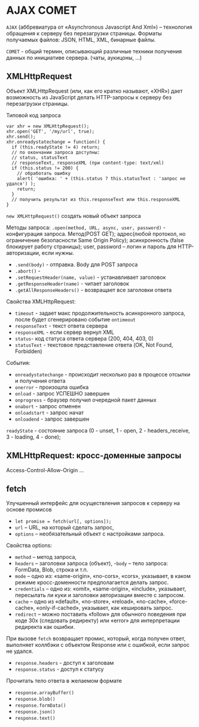 # AJAX COMET #

`AJAX` (аббревиатура от «Asynchronous Javascript And Xml») – технология обращения к серверу без перезагрузки страницы.
Форматы получаемых файлов: JSON, HTML, XML, бинарные файлы.

`COMET` -  общий термин, описывающий различные техники получения данных по инициативе сервера. (чаты, аукицоны, ...)

## XMLHttpRequest ##
Объект XMLHttpRequest (или, как его кратко называют, «XHR») дает возможность из JavaScript делать HTTP-запросы к серверу без перезагрузки страницы.

Типовой код запроса
```
var xhr = new XMLHttpRequest();
xhr.open('GET', '/my/url', true);
xhr.send();
xhr.onreadystatechange = function() {
  if (this.readyState != 4) return;
  // по окончании запроса доступны:
  // status, statusText
  // responseText, responseXML (при content-type: text/xml)
  if (this.status != 200) {
    // обработать ошибку
    alert( 'ошибка: ' + (this.status ? this.statusText : 'запрос не удался') );
    return;
  }
  // получить результат из this.responseText или this.responseXML
}
```

`new XMLHttpRequest()` создать новый объект запроса

Методы запроса:
`.open(method, URL, async, user, password)` - конфигурация запроса. Метод(POST GET); адрес(любой протокол, но ограничение безопасности Same Origin Policy); асинхронность (false блокирует работу страницы); user, password – логин и пароль для HTTP-авторизации, если нужны.
- `.send(body)` - отправка. Body для POST запроса
- `.abort()` -
- `.setRequestHeader(name, value)` - устанавливает заголовок
- `.getResponseHeader(name)` - читает заголовок
- `.getAllResponseHeaders()` - возвращает все заголовки ответа

Свойства XMLHttpRequest:
- `timeout` - задает макс продолжительность асинхронного запроса, после будет сгенерировано событие `ontimeout`
- `responseText` - текст ответа сервера
- `responseXML` - если сервер вернул XML
- `status`- код статуса ответа сервера (200, 404, 403, 0)
- `statusText` - текстовое представление ответа (OK, Not Found, Forbidden)

События:
- `onreadystatechange` - происходит несколько раз в процессе отсылки и получения ответа  
- `onerror` - произошла ошибка
- `onload` - запрос УСПЕШНО завершен
- `onprogress` - браузер получил очередной пакет данных
- `onabort` - запрос отменен
- `onloadstart` - запрос начат
- `onloadend` - запрос завершен

`readyState` - состояние запроса (0 - unset, 1 - open, 2 - headers_receive, 3 - loading, 4 - done);


## XMLHttpRequest: кросс-доменные запросы ##
Access-Control-Allow-Origin
...


## fetch ##
Улучшенный интерфейс для осуществления запросов к серверу на основе промисов

- `let promise = fetch(url[, options]);`
- `url` – URL, на который сделать запрос,
- `options` – необязательный объект с настройками запроса.

Свойства options:
- `method` – метод запроса,
- `headers` – заголовки запроса (объект),
-`body` – тело запроса: FormData, Blob, строка и т.п.
- `mode` – одно из: «same-origin», «no-cors», «cors», указывает, в каком режиме кросс-доменности предполагается делать запрос.
- `credentials` – одно из: «omit», «same-origin», «include», указывает, пересылать ли куки и заголовки авторизации вместе с запросом.
- `cache` – одно из «default», «no-store», «reload», «no-cache», «force-cache», «only-if-cached», указывает, как кешировать запрос.
- `redirect` – можно поставить «follow» для обычного поведения при коде 30x (следовать редиректу) или «error» для интерпретации редиректа как ошибки.

При вызове `fetch` возвращает промис, который, когда получен ответ, выполняет коллбэки с объектом Response или с ошибкой, если запрос не удался.

- `response.headers` - доступ к заголовам
- `response.status` - доступ к статусу

Прочитать тело ответа в желаемом формате
- `response.arrayBuffer()`
- `response.blob()`
- `response.formData()`
- `response.json()`
- `response.text()`